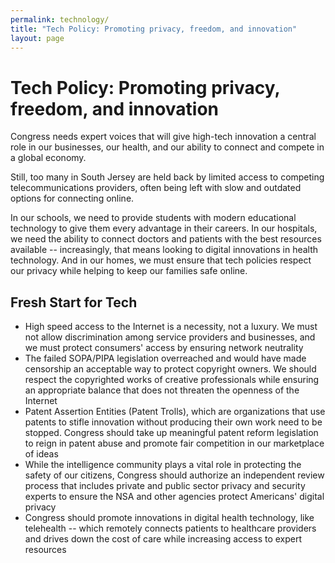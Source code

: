 ```yaml
---
permalink: technology/
title: "Tech Policy: Promoting privacy, freedom, and innovation"
layout: page
---
```


# Tech Policy: Promoting privacy, freedom, and innovation

Congress needs expert voices that will give high-tech innovation a central role in our businesses, our health, and our ability to connect and compete in a global economy.

Still, too many in South Jersey are held back by limited access to competing telecommunications providers, often being left with slow and outdated options for connecting online. 

In our schools, we need to provide students with modern educational technology to give them every advantage in their careers. In our hospitals, we need the ability to connect doctors and patients with the best resources available -- increasingly, that means looking to digital innovations in health technology. And in our homes, we must ensure that tech policies respect our privacy while helping to keep our families safe online.

## Fresh Start for Tech

- High speed access to the Internet is a necessity, not a luxury. We must not allow discrimination among service providers and businesses, and we must protect consumers' access by ensuring network neutrality
- The failed SOPA/PIPA legislation overreached and would have made censorship an acceptable way to protect copyright owners. We should respect the copyrighted works of creative professionals while ensuring an appropriate balance that does not threaten the openness of the Internet
- Patent Assertion Entities (Patent Trolls), which are organizations that use patents to stifle innovation without producing their own work need to be stopped. Congress should take up meaningful patent reform legislation to reign in patent abuse and promote fair competition in our marketplace of ideas
- While the intelligence community plays a vital role in protecting the safety of our citizens, Congress should authorize an independent review process that includes private and public sector privacy and security experts to ensure the NSA and other agencies protect Americans' digital privacy
- Congress should promote innovations in digital health technology, like telehealth -- which remotely connects patients to healthcare providers and drives down the cost of care while increasing access to expert resources
